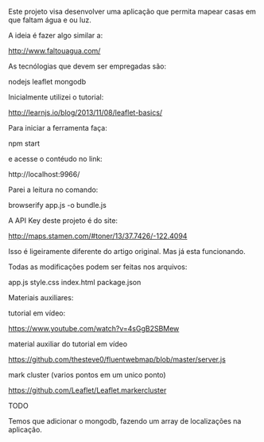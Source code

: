 Este projeto visa desenvolver uma aplicação que permita mapear casas em que faltam água e ou luz.

A ideia é fazer algo similar a:

http://www.faltouagua.com/

As tecnólogias que devem ser empregadas são:

nodejs
leaflet
mongodb

Inicialmente utilizei o tutorial:

http://learnjs.io/blog/2013/11/08/leaflet-basics/

Para iniciar a ferramenta faça:

npm start

e acesse o contéudo no link:

http://localhost:9966/

Parei a leitura no comando:

browserify app.js -o bundle.js

A API Key deste projeto é do site:

http://maps.stamen.com/#toner/13/37.7426/-122.4094

Isso é ligeiramente diferente do artigo original. Mas já esta funcionando.

Todas as modificações podem ser feitas nos arquivos:

app.js
style.css
index.html
package.json

Materiais auxiliares:

tutorial em vídeo:

https://www.youtube.com/watch?v=4sGgB2SBMew

material auxiliar do tutorial em vídeo

https://github.com/thesteve0/fluentwebmap/blob/master/server.js

mark cluster (varios pontos em um unico ponto)

https://github.com/Leaflet/Leaflet.markercluster


TODO

Temos que adicionar o mongodb, fazendo um array de localizações na aplicação.
